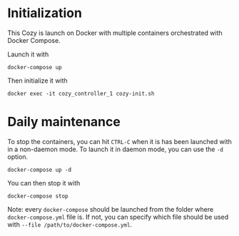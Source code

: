 # Initialization
This Cozy is launch on Docker with multiple containers orchestrated with Docker
Compose.

Launch it with

```
docker-compose up
```

Then initialize it with

```
docker exec -it cozy_controller_1 cozy-init.sh
```

# Daily maintenance
To stop the containers, you can hit `CTRL-C` when it is has been launched with
in a non-daemon mode.  To launch it in daemon mode, you can use the `-d` option.

```
docker-compose up -d
```

You can then stop it with
```
docker-compose stop
```

Note: every `docker-compose` should be launched from the folder where
`docker-compose.yml` file is.  If not, you can specify which file should be used
with `--file /path/to/docker-compose.yml`.
